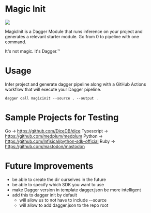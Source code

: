 # Magic Init 

![](https://upload.wikimedia.org/wikipedia/commons/thumb/2/25/Wizard_hat_and_wand.svg/1000px-Wizard_hat_and_wand.svg.png?20230507221104)

MagicInit is a Dagger Module that runs inference on your project and generates a relevant starter module. Go from 0 to pipeline with one command. 

It's not magic. It's Dagger.™

# Usage 

Infer project and generate dagger pipeline along with a GitHub Actions workflow that will execute your Dagger pipeline.

```
dagger call magicinit --source . --output .
```

# Sample Projects for Testing 

Go -> https://github.com/DiceDB/dice 
Typescript -> https://github.com/medplum/medplum
Python -> https://github.com/Infisical/python-sdk-official
Ruby -> https://github.com/mastodon/mastodon

# Future Improvements 
* be able to create the dir ourselves in the future 
* be able to specify which SDK you want to use 
* make Dagger version in template dagger.json be more intelligent
* add this to dagger init by default 
    * will allow us to not have to include --source
    * will allow to add dagger.json to the repo root
